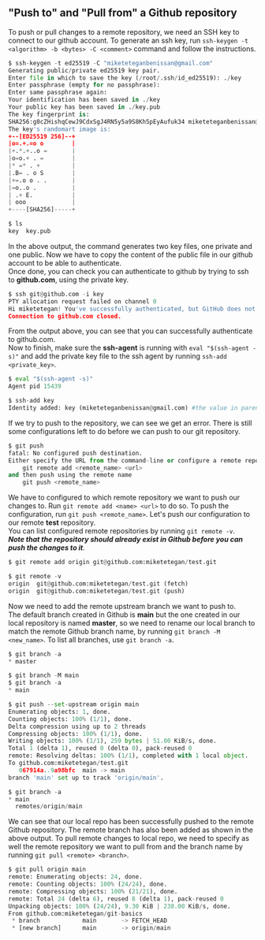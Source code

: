 ## **"Push to" and "Pull from" a Github repository** ##
To push or pull changes to a remote repository, we need an SSH key to connect to our github account. To generate an ssh key, run `ssh-keygen -t <algorithm> -b <bytes> -C <comment>` command and follow the instructions.
```py
$ ssh-keygen -t ed25519 -C "miketeteganbenissan@gmail.com"
Generating public/private ed25519 key pair.
Enter file in which to save the key (/root/.ssh/id_ed25519): ./key
Enter passphrase (empty for no passphrase):
Enter same passphrase again:
Your identification has been saved in ./key
Your public key has been saved in ./key.pub
The key fingerprint is:
SHA256:g0cZHishqCewJ9CdxSgJ4RN5y5a9S8Kh5pEyAufuk34 miketeteganbenissan@gmail.com
The key's randomart image is:
+--[ED25519 256]--+
|o=.+.=o o        |
|+.*.+..o =       |
|o=o.+ . =        |
|* =* . +         |
|.B= . o S        |
|+=.o o . .       |
|=o..o .          |
| .+ E.           |
| ooo             |
+----[SHA256]-----+

$ ls
key  key.pub
```
In the above output, the command generates two key files, one private and one public. Now we have to copy the content of the public file in our github account to be able to authenticate.\
Once done, you can check you can authenticate to github by trying to ssh to **github.com**, using the private key.
```py
$ ssh git@github.com -i key
PTY allocation request failed on channel 0
Hi miketetegan! You've successfully authenticated, but GitHub does not provide shell access.
Connection to github.com closed.
```
From the output above, you can see that you can successfully authenticate to github.com.\
Now to finish, make sure the **ssh-agent** is running with `eval "$(ssh-agent -s)"` and add the private key file to the ssh agent by running `ssh-add <private_key>`. 
```py
$ eval "$(ssh-agent -s)"
Agent pid 15439

$ ssh-add key
Identity added: key (miketeteganbenissan@gmail.com) #the value in parenthesis is the comment we specified during the key creation
```
If we try to push to the repository, we can see we get an error. There is still some configurations left to do before we can push to our git repository.
```py
$ git push
fatal: No configured push destination.
Either specify the URL from the command-line or configure a remote repository using
    git remote add <remote_name> <url>
and then push using the remote name
    git push <remote_name>
```
We have to configured to which remote repository we want to push our changes to. Run `git remote add <name> <url>` to do so. To push the configuration, run `git push <remote_name>`. Let's push our configuration to our remote **test** repository.\
You can list configured remote repositories by running `git remote -v`.\
***Note that the repository should already exist in Github before you can push the changes to it***.
```py
$ git remote add origin git@github.com:miketetegan/test.git

$ git remote -v
origin  git@github.com:miketetegan/test.git (fetch)
origin  git@github.com:miketetegan/test.git (push)
```
Now we need to add the remote upstream branch we want to push to.  
The default branch created in Github is **main** but the one created in our local repository is named **master**, so we need to rename our local branch to match the remote Github branch name, by running `git branch -M <new_name>`. To list all branches, use `git branch -a`.
```py
$ git branch -a
* master

$ git branch -M main
$ git branch -a
* main

$ git push --set-upstream origin main
Enumerating objects: 1, done.
Counting objects: 100% (1/1), done.
Delta compression using up to 2 threads
Compressing objects: 100% (1/1), done.
Writing objects: 100% (1/1), 259 bytes | 51.00 KiB/s, done.
Total 1 (delta 1), reused 0 (delta 0), pack-reused 0
remote: Resolving deltas: 100% (1/1), completed with 1 local object.
To github.com:miketetegan/test.git
   067914a..9a98bfc  main -> main
branch 'main' set up to track 'origin/main'.

$ git branch -a
* main
  remotes/origin/main
```
We can see that our local repo has been successfully pushed to the remote Github repository. The remote branch has also been added as shown in the above output.
To pull remote changes to local repo, we need to specify as well the remote repository we want to pull from and the branch name by running `git pull <remote> <branch>`.
```py
$ git pull origin main
remote: Enumerating objects: 24, done.
remote: Counting objects: 100% (24/24), done.
remote: Compressing objects: 100% (21/21), done.
remote: Total 24 (delta 6), reused 8 (delta 1), pack-reused 0
Unpacking objects: 100% (24/24), 9.30 KiB | 238.00 KiB/s, done.
From github.com:miketetegan/git-basics
 * branch            main       -> FETCH_HEAD
 * [new branch]      main       -> origin/main
```







